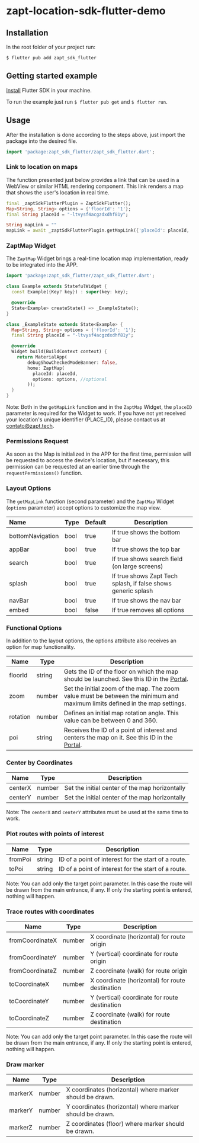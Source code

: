 # zapt-location-sdk-flutter-demo

## Installation

In the root folder of your project run: 

`$ flutter pub add zapt_sdk_flutter`

## Getting started example
[Install](https://docs.flutter.dev/get-started/install) Flutter SDK in your machine.

To run the example just run `$ flutter pub get` and `$ flutter run`.

## Usage

After the installation is done according to the steps above, just import the package into the desired file.

```dart
import 'package:zapt_sdk_flutter/zapt_sdk_flutter.dart';
```
### Link to location on maps
The function presented just below provides a link that can be used in a WebView or similar HTML rendering component. This link renders a map that shows the user's location in real time.

```dart
final _zaptSdkFlutterPlugin = ZaptSdkFlutter();
Map<String, String> options = {'floorId': '1'};
final String placeId = "-ltvysf4acgzdxdhf81y";

String mapLink = ""
mapLink = await _zaptSdkFlutterPlugin.getMapLink({'placeId': placeId, 'options': options});
```
### ZaptMap Widget

The `ZaptMap` Widget brings a real-time location map implementation, ready to be integrated into the APP.

````dart
import 'package:zapt_sdk_flutter/zapt_sdk_flutter.dart';

class Example extends StatefulWidget {
  const Example({Key? key}) : super(key: key);

  @override
  State<Example> createState() => _ExampleState();
}

class _ExampleState extends State<Example> {
  Map<String, String> options = {'floorId': '1'};
  final String placeId = "-ltvysf4acgzdxdhf81y";

  @override
  Widget build(BuildContext context) {
    return MaterialApp(
        debugShowCheckedModeBanner: false,
        home: ZaptMap(
          placeId: placeId,
          options: options, //optional
        ));
  }
}
````

Note: Both in the `getMapLink` function and in the `ZaptMap` Widget, the `placeID` parameter is required for the Widget to work. If you have not yet received your location's unique identifier (PLACE_ID), please contact us at contato@zapt.tech.

### Permissions Request
As soon as the Map is initialized in the APP for the first time, permission will be requested to access the device's location, but if necessary, this permission can be requested at an earlier time through the `requestPermissions()` function.

### Layout Options 

The `getMapLink` function (second parameter) and the `ZaptMap` Widget (`options` parameter) accept options to customize the map view.

| Name             | Type | Default | Description                                                  |
| :--------------- | ---- | ------- | ------------------------------------------------------------ |
| bottomNavigation | bool | true    | If true shows the bottom bar                                 |
| appBar           | bool | true    | If true shows the top bar                                    |
| search           | bool | true    | If true shows search field (on large screens)                |
| splash           | bool | true    | If true shows Zapt Tech splash, if false shows generic splash |
| navBar           | bool | true    | If true shows the nav bar                                    |
| embed            | bool | false   | If true removes all options                                  |

### Functional Options

In addition to the layout options, the options attribute also receives an option for map functionality.

| Name     | Type   | Description                                                  |
| -------- | ------ | ------------------------------------------------------------ |
| floorId  | string | Gets the ID of the floor on which the map should be launched. See this ID in the [Portal](https://portal.zapt.tech/#/). |
| zoom     | number | Set the initial zoom of the map. The zoom value must be between the minimum and maximum limits defined in the map settings. |
| rotation | number | Defines an initial map rotation angle. This value can be between 0 and 360. |
| poi      | string | Receives the ID of a point of interest and centers the map on it. See this ID in the [Portal](https://portal.zapt.tech/#/). |

### Center by Coordinates

| Name    | Type   | Description                                    |
| ------- | ------ | ---------------------------------------------- |
| centerX | number | Set the initial center of the map horizontally |
| centerY | number | Set the initial center of the map horizontally |

Note: The `centerX` and `centerY` attributes must be used at the same time to work.

### Plot routes with points of interest

| Name    | Type   | Description                                         |
| ------- | ------ | --------------------------------------------------- |
| fromPoi | string | ID of a point of interest for the start of a route. |
| toPoi   | string | ID of a point of interest for the start of a route. |

Note: You can add only the target point parameter. In this case the route will be drawn from the main entrance, if any. If only the starting point is entered, nothing will happen.

### Trace routes with coordinates

| Name            | Type   | Description                                     |
| --------------- | ------ | ----------------------------------------------- |
| fromCoordinateX | number | X coordinate (horizontal) for route origin      |
| fromCoordinateY | number | Y (vertical) coordinate for route origin        |
| fromCoordinateZ | number | Z coordinate (walk) for route origin            |
| toCoordinateX   | number | X coordinate (horizontal) for route destination |
| toCoordinateY   | number | Y (vertical) coordinate for route destination   |
| toCoordinateZ   | number | Z coordinate (walk) for route destination       |

Note: You can add only the target point parameter. In this case the route will be drawn from the main entrance, if any. If only the starting point is entered, nothing will happen.

### Draw marker

| Name    | Type   | Description                                              |
| ------- | ------ | -------------------------------------------------------- |
| markerX | number | X coordinates (horizontal) where marker should be drawn. |
| markerY | number | Y coordinates (horizontal) where marker should be drawn. |
| markerZ | number | Z coordinates (floor) where marker should be drawn.      |
